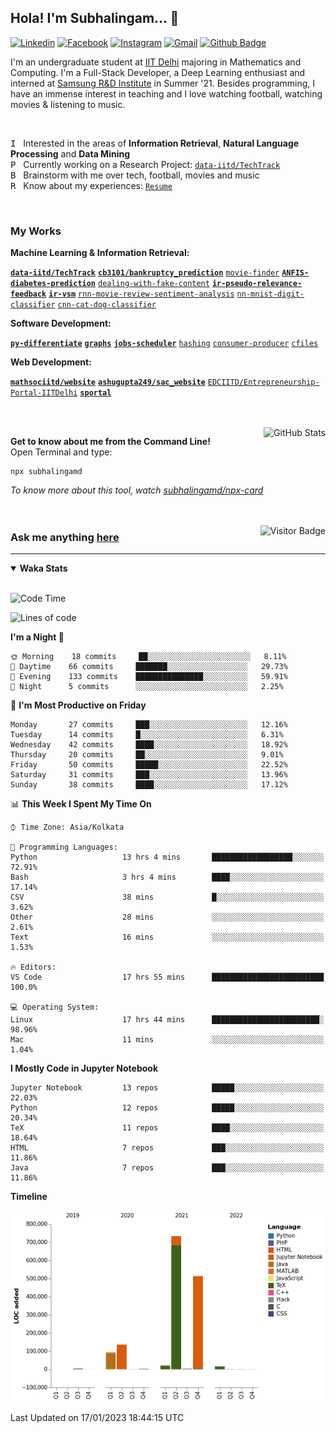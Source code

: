 ## Hola! I'm Subhalingam... 👋

[![Linkedin](https://img.shields.io/badge/-subhalingamd-0077B5?style=flat&logo=Linkedin&logoColor=white&link=https://www.linkedin.com/in/subhalingamd/)](https://www.linkedin.com/in/subhalingamd/)
[![Facebook](https://img.shields.io/badge/-subhalingamd-3b5999?style=flat&logo=Facebook&logoColor=white&link=https://www.facebook.com/subhalingamd/)](https://www.facebook.com/subhalingamd/)
[![Instagram](https://img.shields.io/badge/-@subhu2008-e4405f?style=flat&logo=Instagram&logoColor=white&link=https://www.instagram.com/subhu2008/)](https://www.instagram.com/subhu2008)
[![Gmail](https://img.shields.io/badge/-subhalingam.d-c14438?style=flat&logo=Gmail&logoColor=white&link=mailto:subhalingam.d@gmail.com)](mailto:subhalingam.d@gmail.com)
[![Github Badge](https://img.shields.io/badge/-subhalingamd-333?style=flat&logo=Github&logoColor=white&link=https://www.github.com/subhalingamd/)](https://www.github.com/subhalingamd)
<!-- [![Twitter](https://img.shields.io/badge/-@subhalingamd-55acee?style=flat&labelColor=1ca0f1&logo=twitter&logoColor=white&link=https://twitter.com/subhalingamd)](https://twitter.com/subhalingamd) -->
<!-- [![Website](https://img.shields.io/badge/-subhalingamd.github.io-47CCCC?style=flat&logo=Google-Chrome&logoColor=white&link=https://subhalingamd.github.io)](https://subhalingamd.github.io )-->
<!-- [![Youtube Badge](https://img.shields.io/badge/-subhalingamd-cd201f?style=flat&logo=Youtube&logoColor=white&link=https://youtube.com/subhalingamd/)](https://youtube.com/subhalingamd) -->
<!-- [![Quora Badge](https://img.shields.io/badge/-subhalingamd-b92b27?style=flat&logo=Quora&logoColor=white&link=https://quora.com/subhalingamd/)](https://quora.com/subhalingam-d) -->

I'm an undergraduate student at [IIT Delhi](http://www.iitd.ac.in) majoring in Mathematics and Computing. I'm a Full-Stack Developer, a Deep Learning enthusiast and interned at [Samsung R&D Institute](https://research.samsung.com/sri-d) in Summer '21. Besides programming, I have an immense interest in teaching and I love watching football, watching movies & listening to music.

<br />


<kbd>I</kbd> &nbsp; Interested in the areas of **Information Retrieval**, **Natural Language Processing** and **Data Mining** <br />
<kbd>P</kbd> &nbsp; Currently working on a Research Project: [`data-iitd/TechTrack`](https://github.com/data-iitd/TechTrack) <br />
<kbd>B</kbd> &nbsp; Brainstorm with me over tech, football, movies and music <br />
<kbd>R</kbd> &nbsp; Know about my experiences: [`Resume`](https://subhalingamd.github.io/SubhalingamD.CV.pdf)  <br />

<br />

### My Works
**Machine Learning & Information Retrieval:** 

**[`data-iitd/TechTrack`](https://github.com/data-iitd/TechTrack)**  **[`cb3101/bankruptcy_prediction`](https://github.com/cb3101/bankruptcy_prediction)**  [`movie-finder`](https://github.com/subhalingamd/movie-finder)  **[`ANFIS-diabetes-prediction`](https://github.com/subhalingamd/ANFIS-diabetes-prediction)**  [`dealing-with-fake-content`](https://github.com/subhalingamd/dealing-with-fake-content)  **[`ir-pseudo-relevance-feedback`](https://github.com/subhalingamd/ir-pseudo-relevance-feedback)**  **[`ir-vsm`](https://github.com/subhalingamd/ir-vsm)**  [`rnn-movie-review-sentiment-analysis`](https://github.com/subhalingamd/rnn-movie-review-sentiment-analysis)  [`nn-mnist-digit-classifier`](https://github.com/subhalingamd/nn-mnist-digit-classifier)  [`cnn-cat-dog-classifier`](https://github.com/subhalingamd/cnn-cat-dog-classifier)

**Software Development:** 

**[`py-differentiate`](https://github.com/subhalingamd/py-differentiate)**  **[`graphs`](https://github.com/subhalingamd/graphs)**  **[`jobs-scheduler`](https://github.com/subhalingamd/jobs-scheduler)**  [`hashing`](https://github.com/subhalingamd/hashing)  [`consumer-producer`](https://github.com/subhalingamd/consumer-producer)  [`cfiles`](https://github.com/subhalingamd/cfiles)

**Web Development:** 

**[`mathsociitd/website`](https://github.com/mathsociitd/website)**  **[`ashugupta249/sac_website`](https://github.com/ashugupta249/sac_website)**  [`EDCIITD/Entrepreneurship-Portal-IITDelhi`](https://github.com/EDCIITD/Entrepreneurship-Portal-IITDelhi)  **[`sportal`](https://github.com/subhalingamd/sportal)**

<br /><br />
<img alt="GitHub Stats" src="https://github-readme-stats.vercel.app/api?username=subhalingamd&count_private=true&show_icons=true&include_all_commits=true&theme=dark" align="right">

**Get to know about me from the Command Line!** <br />
Open Terminal and type:
```
npx subhalingamd
```
*To know more about this tool, watch [subhalingamd/npx-card](https://github.com/subhalingamd/npx-card)*
<br /><br /><br />


<img align="right" alt="Visitor Badge" src="https://visitor-badge.laobi.icu/badge?page_id=subhalingamd.subhalingamd">

### Ask me anything [here](https://github.com/subhalingamd/subhalingamd/discussions/)

<hr>

<details open>
<summary><b>Waka Stats</b></summary>
<br/>

<!--START_SECTION:waka-->
![Code Time](http://img.shields.io/badge/Code%20Time-1%2C360%20hrs%2014%20mins-blue)

![Lines of code](https://img.shields.io/badge/From%20Hello%20World%20I%27ve%20Written-2%20Million%20lines%20of%20code-blue)

**I'm a Night 🦉** 

```text
🌞 Morning    18 commits     ██░░░░░░░░░░░░░░░░░░░░░░░   8.11% 
🌆 Daytime    66 commits     ███████░░░░░░░░░░░░░░░░░░   29.73% 
🌃 Evening    133 commits    ███████████████░░░░░░░░░░   59.91% 
🌙 Night      5 commits      ░░░░░░░░░░░░░░░░░░░░░░░░░   2.25%

```
📅 **I'm Most Productive on Friday** 

```text
Monday       27 commits     ███░░░░░░░░░░░░░░░░░░░░░░   12.16% 
Tuesday      14 commits     █░░░░░░░░░░░░░░░░░░░░░░░░   6.31% 
Wednesday    42 commits     ████░░░░░░░░░░░░░░░░░░░░░   18.92% 
Thursday     20 commits     ██░░░░░░░░░░░░░░░░░░░░░░░   9.01% 
Friday       50 commits     █████░░░░░░░░░░░░░░░░░░░░   22.52% 
Saturday     31 commits     ███░░░░░░░░░░░░░░░░░░░░░░   13.96% 
Sunday       38 commits     ████░░░░░░░░░░░░░░░░░░░░░   17.12%

```


📊 **This Week I Spent My Time On** 

```text
⌚︎ Time Zone: Asia/Kolkata

💬 Programming Languages: 
Python                   13 hrs 4 mins       ██████████████████░░░░░░░   72.91% 
Bash                     3 hrs 4 mins        ████░░░░░░░░░░░░░░░░░░░░░   17.14% 
CSV                      38 mins             █░░░░░░░░░░░░░░░░░░░░░░░░   3.62% 
Other                    28 mins             ░░░░░░░░░░░░░░░░░░░░░░░░░   2.61% 
Text                     16 mins             ░░░░░░░░░░░░░░░░░░░░░░░░░   1.53%

🔥 Editors: 
VS Code                  17 hrs 55 mins      █████████████████████████   100.0%

💻 Operating System: 
Linux                    17 hrs 44 mins      ████████████████████████░   98.96% 
Mac                      11 mins             ░░░░░░░░░░░░░░░░░░░░░░░░░   1.04%

```

**I Mostly Code in Jupyter Notebook** 

```text
Jupyter Notebook         13 repos            █████░░░░░░░░░░░░░░░░░░░░   22.03% 
Python                   12 repos            █████░░░░░░░░░░░░░░░░░░░░   20.34% 
TeX                      11 repos            ████░░░░░░░░░░░░░░░░░░░░░   18.64% 
HTML                     7 repos             ███░░░░░░░░░░░░░░░░░░░░░░   11.86% 
Java                     7 repos             ███░░░░░░░░░░░░░░░░░░░░░░   11.86%

```


**Timeline**

![Chart not found](https://raw.githubusercontent.com/subhalingamd/subhalingamd/master/charts/bar_graph.png) 


 Last Updated on 17/01/2023 18:44:15 UTC
<!--END_SECTION:waka-->

</details>

